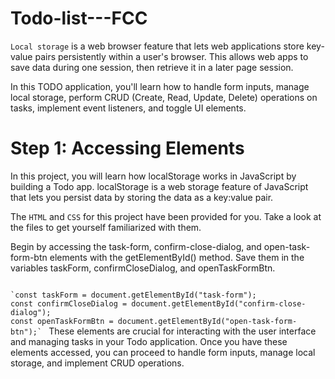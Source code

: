 # Todo-list---FCC
`Local storage` is a web browser feature that lets web applications store key-value pairs persistently within a user's browser. This allows web apps to save data during one session, then retrieve it in a later page session.

In this TODO application, you'll learn how to handle form inputs, manage local storage, perform CRUD (Create, Read, Update, Delete) operations on tasks, implement event listeners, and toggle UI elements.

# Step 1: Accessing Elements
In this project, you will learn how localStorage works in JavaScript by building a Todo app. localStorage is a web storage feature of JavaScript that lets you persist data by storing the data as a key:value pair.

The `HTML` and `CSS` for this project have been provided for you. Take a look at the files to get yourself familiarized with them.

Begin by accessing the task-form, confirm-close-dialog, and open-task-form-btn elements with the getElementById() method. Save them in the variables taskForm, confirmCloseDialog, and openTaskFormBtn.

<code>
`const taskForm = document.getElementById("task-form");
const confirmCloseDialog = document.getElementById("confirm-close-dialog");
const openTaskFormBtn = document.getElementById("open-task-form-btn");` </code>
These elements are crucial for interacting with the user interface and managing tasks in your Todo application. Once you have these elements accessed, you can proceed to handle form inputs, manage local storage, and implement CRUD operations.